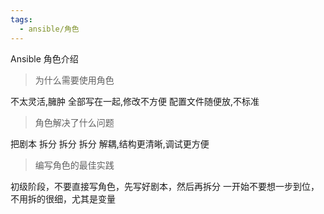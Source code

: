 ```yaml
---
tags:
  - ansible/角色
---
```

Ansible 角色介绍


>为什么需要使用角色

不太灵活,臃肿
全部写在一起,修改不方便
配置文件随便放,不标准 

>角色解决了什么问题

把剧本 拆分 拆分 拆分
解耦,结构更清晰,调试更方便

>编写角色的最佳实践

初级阶段，不要直接写角色，先写好剧本，然后再拆分
一开始不要想一步到位，不用拆的很细，尤其是变量
